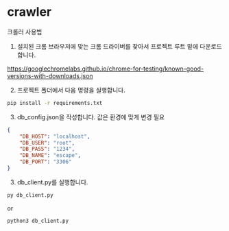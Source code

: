 # crawler
크롤러 사용법

1. 설치된 크롬 브라우저에 맞는 크롬 드라이버를 찾아서 프로젝트 루트 밑에 다운로드 합니다.

https://googlechromelabs.github.io/chrome-for-testing/known-good-versions-with-downloads.json

2. 프로젝트 폴더에서 다음 명령을 실행합니다.
```bash
pip install -r requirements.txt
```
3. db_config.json을 작성합니다. 값은 환경에 맞게 변경 필요
```json
{
    "DB_HOST": "localhost",
    "DB_USER": "root",
    "DB_PASS": "1234",
    "DB_NAME": "escape",
    "DB_PORT": "3306"
}
```
3. db_client.py를 실행합니다.

```bash
py db_client.py
```
or
```bash
python3 db_client.py
```